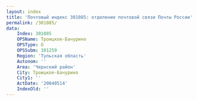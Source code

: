 ```yaml
---
layout: index
title: 'Почтовый индекс 301085: отделение почтовой связи Почты России'
permalink: /301085/
data:
    Index: 301085
    OPSName: Троицкое-Бачурино
    OPSType: О
    OPSSubm: 301259
    Region: 'Тульская область'
    Autonom: ''
    Area: 'Чернский район'
    City: Троицкое-Бачурино
    City1: ''
    ActDate: '20040514'
    IndexOld: ''
---
```

